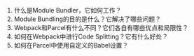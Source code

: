 

1. 什么是Module Bundler，它如何工作？
2. Module Bundling的目的是什么？它解决了哪些问题？
3. Webpack和Parcel有什么不同？它们各自有哪些优点和局限性？
4. 如何在Webpack中进行Code Splitting？它有什么好处？
5. 如何在Parcel中使用自定义的Babel设置？